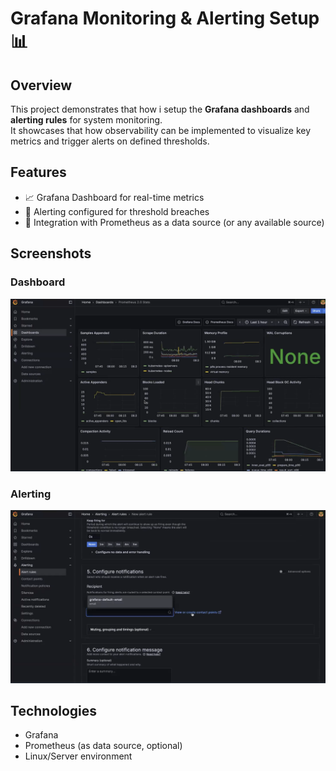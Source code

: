 # Grafana Monitoring & Alerting Setup 📊

## Overview
This project demonstrates that how i setup the  **Grafana dashboards** and **alerting rules** for system monitoring.  
It showcases that how observability can be implemented to visualize key metrics and trigger alerts on defined thresholds.

## Features
- 📈 Grafana Dashboard for real-time metrics
- 🚨 Alerting configured for threshold breaches
- 🔗 Integration with Prometheus as a data source (or any available source)

## Screenshots
### Dashboard
<img src="images/Grafana.png">

### Alerting
<img src="images/Grafana Alert.png">

## Technologies
- Grafana  
- Prometheus (as data source, optional)  
- Linux/Server environment
